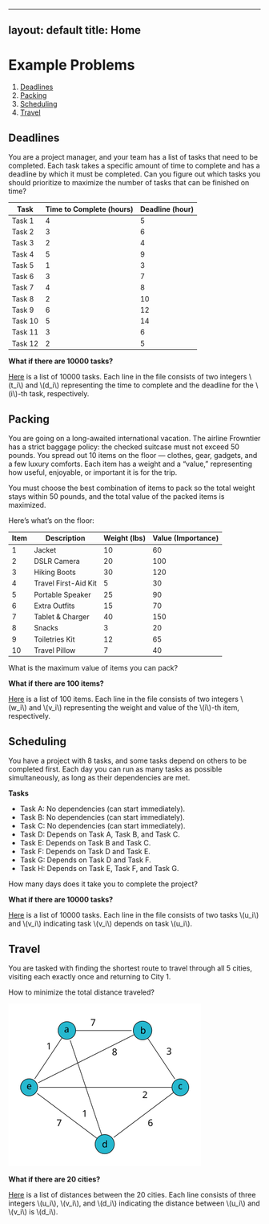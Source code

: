 
---
layout: default
title: Home
---

<script>
window.MathJax = {
  tex: {
    inlineMath: [['$', '$'], ['\\(', '\\)']],
    displayMath: [['$$', '$$'], ['\\[', '\\]']]
  }
};
</script>
<script type="text/javascript" async
  src="https://cdn.jsdelivr.net/npm/mathjax@3/es5/tex-mml-chtml.js">
</script>

# Example Problems

1. [Deadlines](#deadlines)
2. [Packing](#packing)
3. [Scheduling](#scheduling)
4. [Travel](#travel)


## Deadlines

You are a project manager, and your team has a list of tasks that need to be completed.  Each task takes a specific amount of time to complete and has a deadline by which it must be completed.  Can you figure out which tasks you should prioritize to maximize the number of tasks that can be finished on time?

| Task   | Time to Complete (hours) | Deadline (hour) |
|--------|--------------------------|-----------------|
| Task 1 | 4                        | 5               |
| Task 2 | 3                        | 6               |
| Task 3 | 2                        | 4               |
| Task 4 | 5                        | 9               |
| Task 5 | 1                        | 3               |
| Task 6 | 3                        | 7               |
| Task 7 | 4                        | 8               |
| Task 8 | 2                        | 10              |
| Task 9 | 6                        | 12              |
| Task 10| 5                        | 14              |
| Task 11| 3                        | 6               |
| Task 12| 2                        | 5               |

**What if there are 10000 tasks?**

[Here](examples/deadlines.in) is a list of 10000 tasks. Each line in the file consists of two integers \\(t_i\\) and \\(d_i\\) representing the time to complete and the deadline for the \\(i\\)-th task, respectively.


## Packing

You are going on a long-awaited international vacation. The airline Frowntier has a strict baggage policy: the checked suitcase must not exceed 50 pounds. You spread out 10 items on the floor — clothes, gear, gadgets, and a few luxury comforts. Each item has a weight and a “value,” representing how useful, enjoyable, or important it is for the trip.

You must choose the best combination of items to pack so the total weight stays within 50 pounds, and the total value of the packed items is maximized.

Here’s what’s on the floor:


| Item | Description            | Weight (lbs)  | Value (Importance)   |
|------|------------------------|---------------|----------------------|
| 1    | Jacket                 | 10            | 60                   |
| 2    | DSLR Camera            | 20            | 100                  |
| 3    | Hiking Boots           | 30            | 120                  |
| 4    | Travel First-Aid Kit   | 5             | 30                   |
| 5    | Portable Speaker       | 25            | 90                   |
| 6    | Extra Outfits          | 15            | 70                   |
| 7    | Tablet & Charger       | 40            | 150                  |
| 8    | Snacks                 | 3             | 20                   |
| 9    | Toiletries Kit         | 12            | 65                   |
| 10   | Travel Pillow          | 7             | 40                   |

What is the maximum value of items you can pack?

**What if there are 100 items?**

[Here](examples/packing.in) is a list of 100 items.  Each line in the file consists of two integers \\(w_i\\) and \\(v_i\\) representing the weight and value of the \\(i\\)-th item, respectively.

## Scheduling

You have a project with 8 tasks, and some tasks depend on others to be completed first.  Each day you can run as many tasks as possible simultaneously, as long as their dependencies are met.

**Tasks**

- Task A: No dependencies (can start immediately).
- Task B: No dependencies (can start immediately).
- Task C: No dependencies (can start immediately).
- Task D: Depends on Task A, Task B, and Task C.
- Task E: Depends on Task B and Task C.
- Task F: Depends on Task D and Task E.
- Task G: Depends on Task D and Task F.
- Task H: Depends on Task E, Task F, and Task G.

How many days does it take you to complete the project?

**What if there are 10000 tasks?**

[Here](examples/scheduling.in) is a list of 10000 tasks.  Each line in the file consists of two tasks \\(u_i\\) and \\(v_i\\) indicating task \\(v_i\\) depends on task \\(u_i\\).


## Travel

You are tasked with finding the shortest route to travel through all 5 cities, visiting each exactly once and returning to City 1. 


How to minimize the total distance traveled?

![TSP](./tsp.svg)

**What if there are 20 cities?**

[Here](examples/travel.in) is a list of distances between the 20 cities.  Each line consists of three integers \\(u_i\\), \\(v_i\\), and \\(d_i\\) indicating the distance between \\(u_i\\) and \\(v_i\\) is \\(d_i\\).
